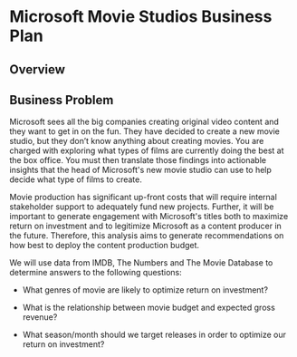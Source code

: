 # Microsoft Movie Studios Business Plan

## Overview

## Business Problem
Microsoft sees all the big companies creating original video content and they want to get in on the fun. They have decided to create a new movie studio, but they don’t know anything about creating movies. You are charged with exploring what types of films are currently doing the best at the box office. You must then translate those findings into actionable insights that the head of Microsoft's new movie studio can use to help decide what type of films to create.

Movie production has significant up-front costs that will require internal stakeholder support to adequately fund new projects. Further, it will be important to generate engagement with Microsoft's titles both to maximize return on investment and to legitimize Microsoft as a content producer in the future. Therefore, this analysis aims to generate recommendations on how best to deploy the content production budget. 

We will use data from IMDB, The Numbers and The Movie Database to determine answers to the following questions:

- What genres of movie are likely to optimize return on investment?

- What is the relationship between movie budget and expected gross revenue? 

- What season/month should we target releases in order to optimize our return on investment?



